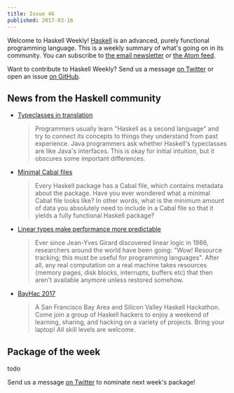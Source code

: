 ```yaml
---
title: Issue 46
published: 2017-03-16
---
```


Welcome to Haskell Weekly!
[Haskell](https://haskell-lang.org) is an advanced, purely functional programming language.
This is a weekly summary of what's going on in its community.
You can subscribe to [the email newsletter](https://news.us10.list-manage.com/subscribe?u=49a6a2e17b12be2c5c4dcb232&id=ffbbbbd930)
or [the Atom feed](/haskell-weekly.atom).

Want to contribute to Haskell Weekly?
Send us a message [on Twitter](https://twitter.com/haskellweekly)
or open an issue [on GitHub](https://github.com/haskellweekly/haskellweekly.github.io).

## News from the Haskell community

-   [Typeclasses in translation](https://joyofhaskell.com/posts/2017-03-15-typeclasses-in-translation.html)

    > Programmers usually learn "Haskell as a second language" and try to connect its concepts to things they understand from past experience. Java programmers ask whether Haskell's typeclasses are like Java's interfaces. This is okay for initial intuition, but it obscures some important differences.

-   [Minimal Cabal files](https://jpvillaisaza.github.io/2017/03/14/minimal-cabal-files/)

    > Every Haskell package has a Cabal file, which contains metadata about the package. Have you ever wondered what a minimal Cabal file looks like? In other words, what is the minimum amount of data you absolutely need to include in a Cabal file so that it yields a fully functional Haskell package?

-   [Linear types make performance more predictable](http://blog.tweag.io/posts/2017-03-13-linear-types.html)

    > Ever since Jean-Yves Girard discovered linear logic in 1986, researchers around the world have been going: "Wow! Resource tracking; this must be useful for programming languages". After all, any real computation on a real machine takes resources (memory pages, disk blocks, interrupts, buffers etc) that then aren't available anymore unless restored somehow.

-   [BayHac 2017](https://wiki.haskell.org/BayHac2017)

    > A San Francisco Bay Area and Silicon Valley Haskell Hackathon. Come join a group of Haskell hackers to enjoy a weekend of learning, sharing, and hacking on a variety of projects. Bring your laptop! All skill levels are welcome.

## Package of the week

todo

Send us a message [on Twitter](https://twitter.com/haskellweekly) to nominate next week's package!
